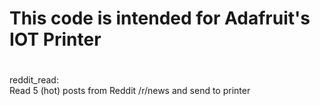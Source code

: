 # This code is intended for Adafruit's IOT Printer
#
reddit_read:  
Read 5 (hot) posts from Reddit /r/news and send to printer

